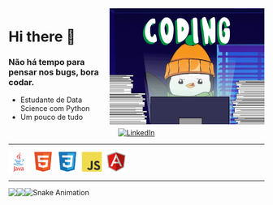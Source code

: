 <img src="giphy.gif" width  = "305px" align = "right">

# Hi there 👋
 ### Não há tempo para pensar nos bugs, bora codar.

- Estudante de Data Science com Python
- Um pouco de tudo

<div id="badges" align = "center">
  
<a href="https://www.linkedin.com/in/mauricioittner"><img src="https://img.shields.io/badge/-LinkedIn-020114?style=for-the-badge&amp;logo=linkedin&amp;logoColor=EBD03E&amp;color:FFF" alt="LinkedIn"></a>
</div>

---

  <div>
  <img src="https://github.com/devicons/devicon/blob/master/icons/java/java-original-wordmark.svg" title="Java" alt="Java" width="40" height="40"/>&nbsp;
  <img src="https://github.com/devicons/devicon/blob/master/icons/html5/html5-original.svg" title="HTML5" alt="HTML" width="40" height="40"/>&nbsp;
  <img src="https://github.com/devicons/devicon/blob/master/icons/css3/css3-original.svg" title="CSS3" alt="CSS" width="40" height="40"/>&nbsp;   
  <img src="https://github.com/devicons/devicon/blob/master/icons/javascript/javascript-original.svg" title="JavaScript" alt="JavaScript" width="40" height="40"/>&nbsp;
  <img src="https://github.com/devicons/devicon/blob/master/icons/angularjs/angularjs-original.svg" title="Angular" alt="Angular" width="40" height="40"/>&nbsp;
</div>


---


<img height="200em" align="left" src="https://github-readme-stats.vercel.app/api/top-langs/?username=MauricioIttner&show_icons=true&theme=tokyonight"/>
<img height="200em" align="left" src="https://github-readme-stats.vercel.app/api?username=MauricioIttner&show_icons=true&theme=tokyonight"/>


![Snake Animation](https://github.com/riversdiniz/Snake-Animation/blob/main/github-contribution-grid-snake.svg)
